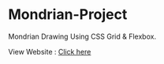 # Mondrian-Project
Mondrian Drawing Using CSS Grid &amp; Flexbox.

View Website : [Click here](https://neha-7330.github.io/Mondrian-Project/)

